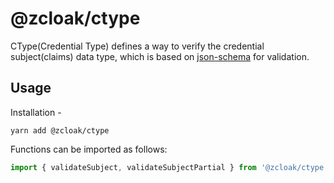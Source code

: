 # @zcloak/ctype

CType(Credential Type) defines a way to verify the credential subject(claims) data type, which is based on [json-schema](https://json-schema.org) for validation.


## Usage

Installation -

```
yarn add @zcloak/ctype
```

Functions can be imported as follows:

```js
import { validateSubject, validateSubjectPartial } from '@zcloak/ctype';
```
